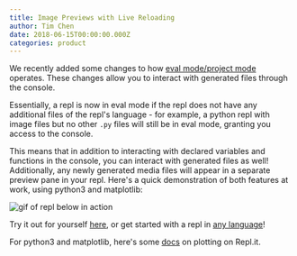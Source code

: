 ```yaml
---
title: Image Previews with Live Reloading
author: Tim Chen
date: 2018-06-15T00:00:00.000Z
categories: product
---
```


We recently added some changes to how [eval mode/project mode](/site/docs/files) operates.  These changes allow you to interact with generated files through the console.

Essentially, a repl is now in eval mode if the repl does not have any additional files of the repl's language - for example, a python repl with image files but no other `.py` files will still be in eval mode, granting you access to the console.

This means that in addition to interacting with declared variables and functions in the console, you can interact with generated files as well!  Additionally, any newly generated media files will appear in a separate preview pane in your repl.  Here's a quick demonstration of both features at work, using python3 and matplotlib:

![gif of repl below in action](https://blog.replit.com/images/blog/interactive-plotting.gif)

Try it out for yourself [here](https://repl.it/@amasad/interactive-plot), or get started with a repl in [any language](/languages/)!

For python3 and matplotlib, here's some [docs](/site/docs/python-plots) on plotting on Repl.it.